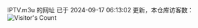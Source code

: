 IPTV.m3u 的网址 已于 2024-09-17 06:13:02 更新，本仓库访客数：![Visitor's Count](https://profile-counter.glitch.me/hero1898_tv/count.svg)
